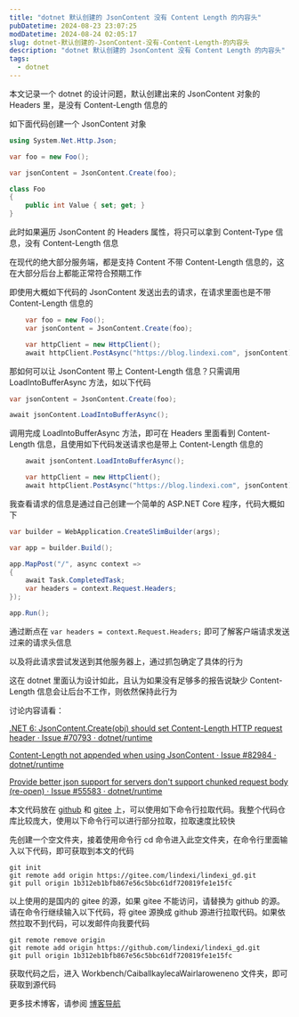 ```yaml
---
title: "dotnet 默认创建的 JsonContent 没有 Content Length 的内容头"
pubDatetime: 2024-08-23 23:07:25
modDatetime: 2024-08-24 02:05:17
slug: dotnet-默认创建的-JsonContent-没有-Content-Length-的内容头
description: "dotnet 默认创建的 JsonContent 没有 Content Length 的内容头"
tags:
  - dotnet
---
```





本文记录一个 dotnet 的设计问题，默认创建出来的 JsonContent 对象的 Headers 里，是没有 Content-Length 信息的

<!--more-->


<!-- CreateTime:2024/08/24 07:07:25 -->

<!-- 发布 -->
<!-- 博客 -->

如下面代码创建一个 JsonContent 对象

```csharp
using System.Net.Http.Json;

var foo = new Foo();

var jsonContent = JsonContent.Create(foo);

class Foo
{
    public int Value { set; get; }
}
```

此时如果遍历 JsonContent 的 Headers 属性，将只可以拿到 Content-Type 信息，没有 Content-Length 信息

在现代的绝大部分服务端，都是支持 Content 不带 Content-Length 信息的，这在大部分后台上都能正常符合预期工作

即使用大概如下代码的 JsonContent 发送出去的请求，在请求里面也是不带 Content-Length 信息的

```csharp
    var foo = new Foo();
    var jsonContent = JsonContent.Create(foo);

    var httpClient = new HttpClient();
    await httpClient.PostAsync("https://blog.lindexi.com", jsonContent);
```

那如何可以让 JsonContent 带上 Content-Length 信息？只需调用 LoadIntoBufferAsync 方法，如以下代码

```csharp
var jsonContent = JsonContent.Create(foo);

await jsonContent.LoadIntoBufferAsync();
```

调用完成 LoadIntoBufferAsync 方法，即可在 Headers 里面看到 Content-Length 信息，且使用如下代码发送请求也是带上 Content-Length 信息的

```csharp
    await jsonContent.LoadIntoBufferAsync();

    var httpClient = new HttpClient();
    await httpClient.PostAsync("https://blog.lindexi.com", jsonContent);
```

我查看请求的信息是通过自己创建一个简单的 ASP.NET Core 程序，代码大概如下

```csharp
var builder = WebApplication.CreateSlimBuilder(args);

var app = builder.Build();

app.MapPost("/", async context =>
{
    await Task.CompletedTask;
    var headers = context.Request.Headers;
});

app.Run();
```

通过断点在 `var headers = context.Request.Headers;` 即可了解客户端请求发送过来的请求头信息

以及将此请求尝试发送到其他服务器上，通过抓包确定了具体的行为

这在 dotnet 里面认为设计如此，且认为如果没有足够多的报告说缺少 Content-Length 信息会让后台不工作，则依然保持此行为

讨论内容请看：

[.NET 6: JsonContent.Create(obj) should set Content-Length HTTP request header · Issue #70793 · dotnet/runtime](https://github.com/dotnet/runtime/issues/70793 )

[Content-Length not appended when using JsonContent · Issue #82984 · dotnet/runtime](https://github.com/dotnet/runtime/issues/82984 )

[Provide better json support for servers don't support chunked request body (re-open) · Issue #55583 · dotnet/runtime](https://github.com/dotnet/runtime/issues/55583 )

本文代码放在 [github](https://github.com/lindexi/lindexi_gd/tree/1b312eb1bfb867e56c5bbc61df720819fe1e15fc/Workbench/CaiballkaylecaWairlaroweneno) 和 [gitee](https://gitee.com/lindexi/lindexi_gd/tree/1b312eb1bfb867e56c5bbc61df720819fe1e15fc/Workbench/CaiballkaylecaWairlaroweneno) 上，可以使用如下命令行拉取代码。我整个代码仓库比较庞大，使用以下命令行可以进行部分拉取，拉取速度比较快

先创建一个空文件夹，接着使用命令行 cd 命令进入此空文件夹，在命令行里面输入以下代码，即可获取到本文的代码

```
git init
git remote add origin https://gitee.com/lindexi/lindexi_gd.git
git pull origin 1b312eb1bfb867e56c5bbc61df720819fe1e15fc
```

以上使用的是国内的 gitee 的源，如果 gitee 不能访问，请替换为 github 的源。请在命令行继续输入以下代码，将 gitee 源换成 github 源进行拉取代码。如果依然拉取不到代码，可以发邮件向我要代码

```
git remote remove origin
git remote add origin https://github.com/lindexi/lindexi_gd.git
git pull origin 1b312eb1bfb867e56c5bbc61df720819fe1e15fc
```

获取代码之后，进入 Workbench/CaiballkaylecaWairlaroweneno 文件夹，即可获取到源代码

更多技术博客，请参阅 [博客导航](https://blog.lindexi.com/post/%E5%8D%9A%E5%AE%A2%E5%AF%BC%E8%88%AA.html )
